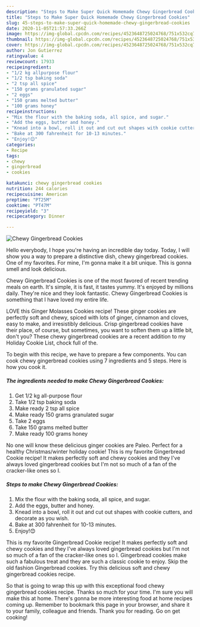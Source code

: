 ```yaml
---
description: "Steps to Make Super Quick Homemade Chewy Gingerbread Cookies"
title: "Steps to Make Super Quick Homemade Chewy Gingerbread Cookies"
slug: 45-steps-to-make-super-quick-homemade-chewy-gingerbread-cookies
date: 2020-11-05T21:57:33.266Z
image: https://img-global.cpcdn.com/recipes/4523648725024768/751x532cq70/chewy-gingerbread-cookies-recipe-main-photo.jpg
thumbnail: https://img-global.cpcdn.com/recipes/4523648725024768/751x532cq70/chewy-gingerbread-cookies-recipe-main-photo.jpg
cover: https://img-global.cpcdn.com/recipes/4523648725024768/751x532cq70/chewy-gingerbread-cookies-recipe-main-photo.jpg
author: Jon Gutierrez
ratingvalue: 4
reviewcount: 17933
recipeingredient:
- "1/2 kg allpurpose flour"
- "1/2 tsp baking soda"
- "2 tsp all spice"
- "150 grams granulated sugar"
- "2 eggs"
- "150 grams melted butter"
- "100 grams honey"
recipeinstructions:
- "Mix the flour with the baking soda, all spice, and sugar."
- "Add the eggs, butter and honey."
- "Knead into a bowl, roll it out and cut out shapes with cookie cutters, and decorate as you wish."
- "Bake at 300 fahrenheit for 10-13 minutes."
- "Enjoy!😊"
categories:
- Recipe
tags:
- chewy
- gingerbread
- cookies

katakunci: chewy gingerbread cookies 
nutrition: 244 calories
recipecuisine: American
preptime: "PT25M"
cooktime: "PT47M"
recipeyield: "3"
recipecategory: Dinner

---
```



![Chewy Gingerbread Cookies](https://img-global.cpcdn.com/recipes/4523648725024768/751x532cq70/chewy-gingerbread-cookies-recipe-main-photo.jpg)

Hello everybody, I hope you're having an incredible day today. Today, I will show you a way to prepare a distinctive dish, chewy gingerbread cookies. One of my favorites. For mine, I'm gonna make it a bit unique. This is gonna smell and look delicious.

Chewy Gingerbread Cookies is one of the most favored of recent trending meals on earth. It's simple, it is fast, it tastes yummy. It's enjoyed by millions daily. They're nice and they look fantastic. Chewy Gingerbread Cookies is something that I have loved my entire life.

LOVE this Ginger Molasses Cookies recipe! These ginger cookies are perfectly soft and chewy, spiced with lots of ginger, cinnamon and cloves, easy to make, and irresistibly delicious. Crisp gingerbread cookies have their place, of course, but sometimes, you want to soften them up a little bit, don&#39;t you? These chewy gingerbread cookies are a recent addition to my Holiday Cookie List, chock full of the.


To begin with this recipe, we have to prepare a few components. You can cook chewy gingerbread cookies using 7 ingredients and 5 steps. Here is how you cook it.

<!--inarticleads1-->

##### The ingredients needed to make Chewy Gingerbread Cookies:

1. Get 1/2 kg all-purpose flour
1. Take 1/2 tsp baking soda
1. Make ready 2 tsp all spice
1. Make ready 150 grams granulated sugar
1. Take 2 eggs
1. Take 150 grams melted butter
1. Make ready 100 grams honey


No one will know these delicious ginger cookies are Paleo. Perfect for a healthy Christmas/winter holiday cookie! This is my favorite Gingerbread Cookie recipe! It makes perfectly soft and chewy cookies and they I&#39;ve always loved gingerbread cookies but I&#39;m not so much of a fan of the cracker-like ones so I. 

<!--inarticleads2-->

##### Steps to make Chewy Gingerbread Cookies:

1. Mix the flour with the baking soda, all spice, and sugar.
1. Add the eggs, butter and honey.
1. Knead into a bowl, roll it out and cut out shapes with cookie cutters, and decorate as you wish.
1. Bake at 300 fahrenheit for 10-13 minutes.
1. Enjoy!😊


This is my favorite Gingerbread Cookie recipe! It makes perfectly soft and chewy cookies and they I&#39;ve always loved gingerbread cookies but I&#39;m not so much of a fan of the cracker-like ones so I. Gingerbread cookies make such a fabulous treat and they are such a classic cookie to enjoy. Skip the old fashion Gingerbread cookies. Try this delicious soft and chewy gingerbread cookies recipe. 

So that is going to wrap this up with this exceptional food chewy gingerbread cookies recipe. Thanks so much for your time. I'm sure you will make this at home. There's gonna be more interesting food at home recipes coming up. Remember to bookmark this page in your browser, and share it to your family, colleague and friends. Thank you for reading. Go on get cooking!
